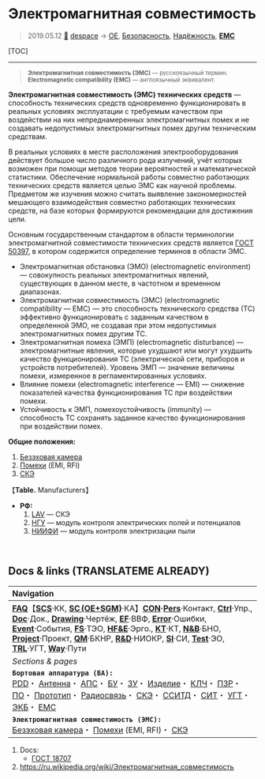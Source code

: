 # Электромагнитная совместимость
> 2019.05.12 [🚀](../index/index.md) [despace](index.md) → [OE](sc.md), [Безопасность](qm.md), [Надёжность](qm.md), **[EMC](emc.md)**

[TOC]

---

> <small>**Электромагнитная совместимость (ЭМС)** — русскоязычный термин. **Electromagnetic compatibility (EMC)** — англоязычный эквивалент.</small>

**Электромагнитная совместимость (ЭМС) технических средств** — способность технических средств одновременно функционировать в реальных условиях эксплуатации с требуемым качеством при воздействии на них непреднамеренных электромагнитных помех и не создавать недопустимых электромагнитных помех другим техническим средствам.

В реальных условиях в месте расположения электрооборудования действует большое число различного рода излучений, учёт которых возможен при помощи методов теории вероятностей и математической статистики. Обеспечение нормальной работы совместно работающих технических средств является целью ЭМС как научной проблемы. Предметом же изучения можно считать выявление закономерностей мешающего взаимодействия совместно работающих технических средств, на базе которых формируются рекомендации для достижения цели.

Основным государственным стандартом в области терминологии электромагнитной совместимости технических средств является [ГОСТ 50397](гост_50397.md), в котором содержится определение терминов в области ЭМС.
   - Электромагнитная обстановка (ЭМО) (electromagnetic environment) — совокупность реальных электромагнитных явлений, существующих в данном месте, в частотном и временном диапазонах.
   - Электромагнитная совместимость (ЭМС) (electromagnetic compatibility — EMC) — это способность технического средства (ТС) эффективно функционировать с заданным качеством в определенной ЭМО, не создавая при этом недопустимых электромагнитных помех другим ТС.
   - Электромагнитная помеха (ЭМП) (electromagnetic disturbance) — электромагнитные явления, которые ухудшают или могут ухудшить качество функционирования ТС (электрической сети, приборов и устройств потребителей). Уровень ЭМП — значение величины помехи, измеренное в регламентированных условиях.
   - Влияние помехи (electromagnetic interference — EMI) — снижение показателей качества функционирования ТС при воздействии помехи.
   - Устойчивость к ЭМП, помехоустойчивость (immunity) — способность ТС сохранять заданное качество функционирования при воздействии помех.

**Общие положения:**

   1. [Безэховая камера](ach.md)
   1. [Помехи](emi.md) (EMI, RFI)
   1. [СКЭ](elmsys.md)

【**Table.** Manufacturers】

   - **РФ:**
      1. [LAV](contact/lav.md) — СКЭ
      1. [НГУ](contact/nsu.md) — модуль контроля электрических полей и потенциалов
      1. [НИИФИ](contact/niifi.md) — модуль контроля электризации пыли



<p style="page-break-after:always"> </p>

## Docs & links (TRANSLATEME ALREADY)
|Navigation|
|:-|
|**[FAQ](faq.md)**【**[SCS](scs.md)**·КК, **[SC (OE+SGM)](sc.md)**·КА】**[CON](contact.md)·[Pers](person.md)**·Контакт, **[Ctrl](control.md)**·Упр., **[Doc](doc.md)**·Док., **[Drawing](drawing.md)**·Чертёж, **[EF](ef.md)**·ВВФ, **[Error](error.md)**·Ошибки, **[Event](event.md)**·События, **[FS](fs.md)**·ТЭО, **[HF&E](hfe.md)**·Эрго., **[KT](kt.md)**·КТ, **[N&B](nnb.md)**·БНО, **[Project](project.md)**·Проект, **[QM](qm.md)**·БКНР, **[R&D](rnd.md)**·НИОКР, **[SI](si.md)**·СИ, **[Test](test.md)**·ЭО, **[TRL](trl.md)**·УГТ, **[Way](way.md)**·Пути|
|*Sections & pages*|
|**`Бортовая аппаратура (БА):`**<br> [PDD](pdd.md)・ [Антенна](antenna.md)・ [АПС](hns.md)・ [БУ](eas.md)・ [ЗУ](ds.md)・ [Изделие](unit.md)・ [КЛЧ](clean_lvl.md)・ [ПЗР](fov.md)・ [ПО](soft.md)・ [Прототип](prototype.md)・ [Радиосвязь](comms.md)・ [СКЭ](elmsys.md)・ [ССИТД](tsdcs.md)・ [СИТ](etedp.md)・ [УГТ](trl.md)・ [ЭКБ](elc.md)・ [EMC](emc.md)|
|**`Электромагнитная совместимость (ЭМС):`**<br> [Безэховая камера](ach.md)・ [Помехи](emi.md) (EMI, RFI)・ [СКЭ](elmsys.md)|

   1. Docs:
      - [ГОСТ 18707](гост_18707.md)
   1. <https://ru.wikipedia.org/wiki/Электромагнитная_совместимость>
